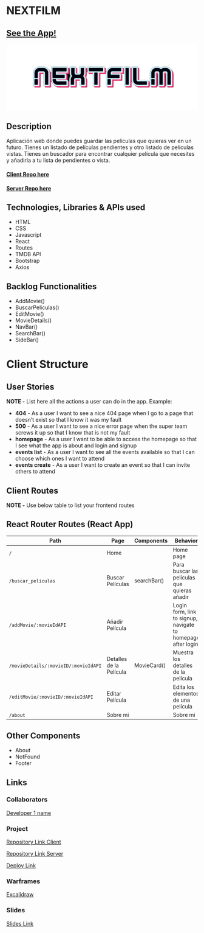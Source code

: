 
# NEXTFILM

## [See the App!](https://nextfilmproject.netlify.app/)

![App Logo](public\nextfilm_logo_01.png)

## Description

Aplicación web donde puedes guardar las películas que quieras ver en un futuro. Tienes un listado de películas pendientes y otro listado de películas vistas. Tienes un buscador para encontrar cualquier película que necesites y añadirla a tu lista de pendientes o vista.


#### [Client Repo here](https://github.com/JuanMarin129/netxfilm-client)
#### [Server Repo here](https://github.com/JuanMarin129/netxfilm-server)

## Technologies, Libraries & APIs used

- HTML
- CSS
- Javascript
- React
- Routes
- TMDB API
- Bootstrap
- Axios

## Backlog Functionalities

- AddMovie()
- BuscarPeliculas()
- EditMovie()
- MovieDetails()
- NavBar()
- SearchBar()
- SideBar()

# Client Structure

## User Stories

**NOTE -**  List here all the actions a user can do in the app. Example:

- **404** - As a user I want to see a nice 404 page when I go to a page that doesn’t exist so that I know it was my fault 
- **500** - As a user I want to see a nice error page when the super team screws it up so that I know that is not my fault
- **homepage** - As a user I want to be able to access the homepage so that I see what the app is about and login and signup
- **events list** - As a user I want to see all the events available so that I can choose which ones I want to attend
- **events create** - As a user I want to create an event so that I can invite others to attend

## Client Routes

**NOTE -** Use below table to list your frontend routes

## React Router Routes (React App)
| Path                                | Page                    | Components        | Behavior                                                      |
| ----------------------------------- | ------------------------| ------------------|  ------------------------------------------------------------ |
| `/`                                 | Home                    |                   | Home page                                                     |
| `/buscar_peliculas`                 | Buscar Películas        |  searchBar()      | Para buscar las películas que quieras añadir                  |
| `/addMovie/:movieIdAPI`             | Añadir Película         |                   | Login form, link to signup, navigate to homepage after login  |
| `/movieDetails/:movieID/:movieIdAPI`| Detalles de la Película | MovieCard()       | Muestra los detalles de la película                           |
| `/editMovie/:movieID/:movieIdAPI`   | Editar Película         |                   | Edita los elementos de una película                           |
| `/about`                            | Sobre mi                |                   | Sobre mi                                                      |
 
## Other Components

- About
- NotFound
- Footer
  
## Links

### Collaborators

[Developer 1 name](https://github.com/JuanMarin129)


### Project

[Repository Link Client](https://github.com/JuanMarin129/netxfilm-client)

[Repository Link Server](https://github.com/JuanMarin129/netxfilm-server)

[Deploy Link](https://nextfilmproject.netlify.app/)

### Warframes
[Excalidraw](https://excalidraw.com/#json=EOUzN4sBX_ND6iVEVN0Hf,capii3bCfSZ-X7A40CTMbA)

### Slides

[Slides Link](https://docs.google.com/presentation/d/1vJuX_MjmYOzZiOJfmLiWf85LpBFUTQD6dRE_HTiFxuc/edit?usp=sharing)

